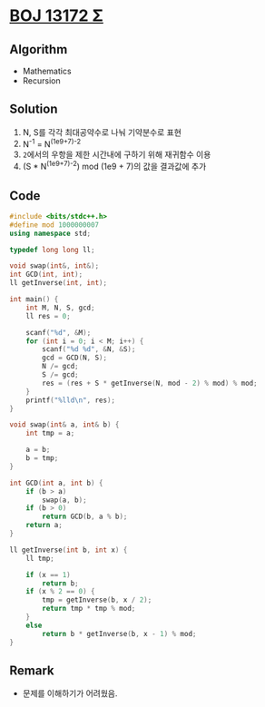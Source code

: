 [BOJ 13172 Σ](https://www.acmicpc.net/problem/13172)
=====
Algorithm
-----
* Mathematics
* Recursion

Solution
-----
1. N, S를 각각 최대공약수로 나눠 기약분수로 표현
2. N<sup>-1</sup> = N<sup>(1e9+7)-2</sup>
3. ```2```에서의 우항을 제한 시간내에 구하기 위해 재귀함수 이용
4. (S * N<sup>(1e9+7)-2</sup>) mod (1e9 + 7)의 값을 결과값에 추가

Code
-----

```cpp
#include <bits/stdc++.h>
#define mod 1000000007
using namespace std;

typedef long long ll;

void swap(int&, int&);
int GCD(int, int);
ll getInverse(int, int);

int main() {
	int M, N, S, gcd;
	ll res = 0;

	scanf("%d", &M);
	for (int i = 0; i < M; i++) {
		scanf("%d %d", &N, &S);
		gcd = GCD(N, S);
		N /= gcd;
		S /= gcd;
		res = (res + S * getInverse(N, mod - 2) % mod) % mod;
	}
	printf("%lld\n", res);
}

void swap(int& a, int& b) {
	int tmp = a;

	a = b;
	b = tmp;
}

int GCD(int a, int b) {
	if (b > a)
		swap(a, b);
	if (b > 0)
		return GCD(b, a % b);
	return a;
}

ll getInverse(int b, int x) {
	ll tmp;

	if (x == 1)
		return b;
	if (x % 2 == 0) {
		tmp = getInverse(b, x / 2);
		return tmp * tmp % mod;
	}
	else
		return b * getInverse(b, x - 1) % mod;
}
```

Remark
-----
* 문제를 이해하기가 어려웠음.